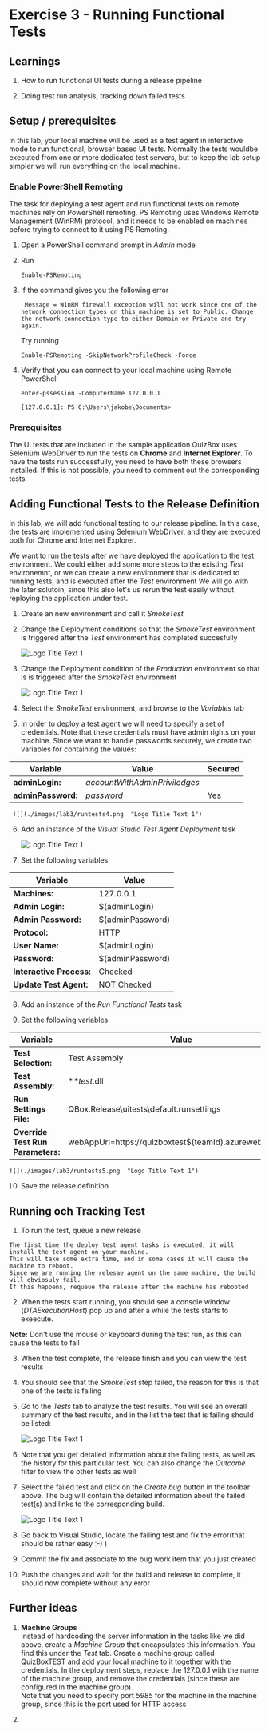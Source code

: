 # Exercise 3 - Running Functional Tests

## Learnings
1. How to run functional UI tests during a release pipeline

2. Doing test run analysis, tracking down failed tests

## Setup / prerequisites
In this lab, your local machine will be used as a test agent in interactive mode to run functional, browser based UI tests.
Normally the tests wouldbe executed from one or more dedicated test servers, but to keep the lab setup simpler we will run everything on the local machine.

### Enable PowerShell Remoting
The task for deploying a test agent and run functional tests on remote machines rely on PowerShell remoting. 
PS Remoting uses Windows Remote Management (WinRM) protocol, and it needs to be enabled on machines before trying to connect to it using PS Remoting.

1. Open a PowerShell command prompt in *Admin* mode

2. Run

    ```
    Enable-PSRemoting
    ```

3. If the command gives you the following error

   ```
    Message = WinRM firewall exception will not work since one of the network connection types on this machine is set to Public. Change the network connection type to either Domain or Private and try again.
   ```
   
   Try running 

    ```
    Enable-PSRemoting -SkipNetworkProfileCheck -Force
    ```
    
4. Verify that you can connect to your local machine using Remote PowerShell
 
    ```
    enter-pssession -ComputerName 127.0.0.1
    
    [127.0.0.1]: PS C:\Users\jakobe\Documents>
    ```
 
### Prerequisites
The UI tests that are included in the sample application QuizBox uses Selenium WebDriver to run the tests on **Chrome** and **Internet Explorer**.
To have the tests run successfully, you need to have both these browsers installed. If this is not possible, you need to comment out the corresponding tests.
  
    
 
## Adding Functional Tests to the Release Definition

In this lab, we will add functional testing to our release pipeline. In this case, the tests are implemented using Selenium WebDriver, and they are executed both for Chrome and Internet Explorer.
 
We want to run the tests after we have deployed the application to the test environment. We could either add some more steps to the existing *Test* environemnt, or we can create a new environment that is dedicated to running tests, and is executed after the *Test* environment
We will go with the later solutoin, since this also let's us rerun the test easily without reploying the application under test.
 
1. Create an new environment and call it *SmokeTest*
 
2. Change the Deployment conditions so that the *SmokeTest* environment is triggered after the *Test* environment has completed succesfully

    ![](./images/lab3/runtests1.png  "Logo Title Text 1")
 
3. Change the Deployment condition of the *Production* environment so that is is triggered after the *SmokeTest* environment

    ![](./images/lab3/runtests2.png  "Logo Title Text 1")
   
4. Select the *SmokeTest* environment, and browse to the *Variables* tab

5. In order to deploy a test agent we will need to specify a set of credentials. Note that these credentials must have admin rights on your machine.
   Since we want to handle passwords securely, we create two variables for containing the values:

| Variable        | Value           | Secured |
| ------------- |-------------|-------------|
| **adminLogin:**      | *accountWithAdminPriviledges* ||
| **adminPassword:**      | *password* | Yes|  
   
     ![](./images/lab3/runtests4.png  "Logo Title Text 1")

6. Add an instance of the *Visual Studio Test Agent Deployment* task

    ![](./images/lab3/runtests3.png  "Logo Title Text 1")
    
7.   Set the following variables

| Variable        | Value           |
| ------------- |-------------|
| **Machines:**      | 127.0.0.1 |
| **Admin Login:**      | $(adminLogin) |
| **Admin Password:**      | $(adminPassword) |
| **Protocol:**      | HTTP |
| **User Name:**      | $(adminLogin) |
| **Password:**      | $(adminPassword) |
| **Interactive Process:**      | Checked |
| **Update Test Agent:**      | NOT Checked |

8. Add an instance of the *Run Functional Tests* task

9. Set the following variables

| Variable        | Value           |
| ------------- |-------------|
| **Test Selection:**      | Test Assembly |
| **Test Assembly:**      | **\*test*.dll |
| **Run Settings File:**      | QBox.Release\uitests\default.runsettings |
| **Override Test Run Parameters:**      | webAppUrl=https://quizboxtest$(teamId).azurewebsites.net |

    ![](./images/lab3/runtests5.png  "Logo Title Text 1")
    
10. Save the release definition

## Running och Tracking Test 

1. To run the test, queue a new release

```
The first time the deploy test agent tasks is executed, it will install the test agent on your machine.
This will take some extra time, and in some cases it will cause the machine to reboot. 
Since we are running the relesae agent on the same machine, the build will obviosuly fail.
If this happens, requeue the release after the machine has rebooted  
```
2. When the tests start running, you should see a console window (*DTAExecutionHost*) pop up and after a while the tests starts to exeecute.

  **Note:** Don't use the mouse or keyboard during the test run, as this can cause the tests to fail

3. When the test complete, the release finish and you can view the test results 

4. You should see that the *SmokeTest* step failed, the reason for this is that one of the tests is failing 

5. Go to the *Tests* tab to analyze the test results. You will see an overall summary of the test results, and in the list the test that is failing should be listed:
    
    ![](./images/lab3/runtests6.png  "Logo Title Text 1")

6. Note that you get detailed information about the failing tests, as well as the history for this particular test. You can also change the *Outcome* filter to view the other tests as well 

7. Select the failed test and click on the *Create bug* button in the toolbar above. The bug will contain the detailed information about the failed test(s) and links to the corresponding build.

    ![](./images/lab3/runtests7.png  "Logo Title Text 1") 

8. Go back to Visual Studio,  locate the failing test and fix the error(that should be rather easy :-) ) 

9. Commit the fix and associate to the bug work item that you just created

8. Push the changes and wait for the build and release to complete, it should now complete without any error



## Further ideas

1. **Machine Groups**  
   Instead of hardcoding the server information in the tasks like we did above, create a *Machine Group* that encapsulates this information. You find this under the *Test* tab. Create a machine group called QuizBoxTEST and add your local machine to it together with the credentials. In the deployment steps, replace the 127.0.0.1 with the name of the machine group, and remove the credentials (since these are configured in the machine group).  
   Note that you need to specify port *5985* for the machine in the machine group, since this is the port used for HTTP access
   
2. 
